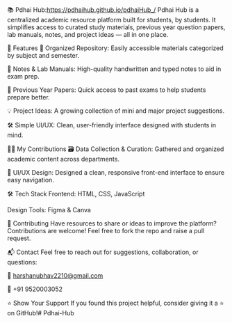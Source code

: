 📚 Pdhai Hub:https://pdhaihub.github.io/pdhaiHub_/
Pdhai Hub is a centralized academic resource platform built for students, by students. It simplifies access to curated study materials, previous year question papers, lab manuals, notes, and project ideas — all in one place.

🚀 Features
📂 Organized Repository: Easily accessible materials categorized by subject and semester.

📝 Notes & Lab Manuals: High-quality handwritten and typed notes to aid in exam prep.

📄 Previous Year Papers: Quick access to past exams to help students prepare better.

💡 Project Ideas: A growing collection of mini and major project suggestions.

🛠️ Simple UI/UX: Clean, user-friendly interface designed with students in mind.

🧑‍💻 My Contributions
🗃️ Data Collection & Curation: Gathered and organized academic content across departments.

🎨 UI/UX Design: Designed a clean, responsive front-end interface to ensure easy navigation.

🛠️ Tech Stack
Frontend: HTML, CSS, JavaScript 

Design Tools: Figma & Canva 

🤝 Contributing
Have resources to share or ideas to improve the platform? Contributions are welcome! Feel free to fork the repo and raise a pull request.

📬 Contact
Feel free to reach out for suggestions, collaboration, or questions:

📧 harshanubhav2210@gmail.com

📱 +91 9520003052

⭐ Show Your Support
If you found this project helpful, consider giving it a ⭐ on GitHub!# Pdhai-Hub

